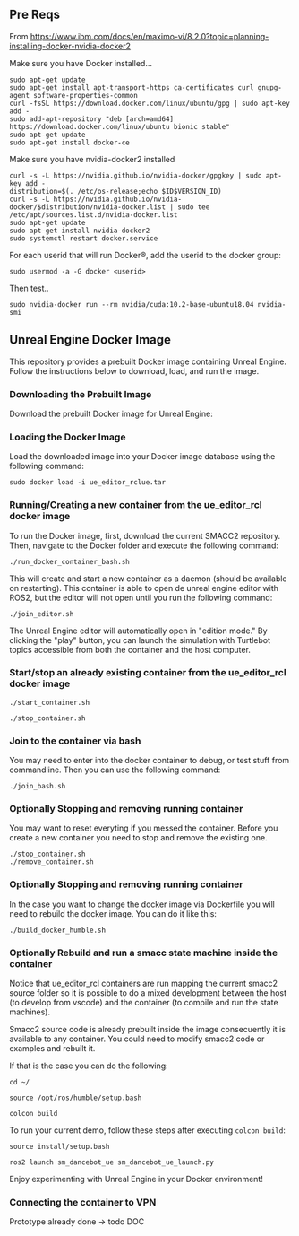 ## Pre Reqs
From https://www.ibm.com/docs/en/maximo-vi/8.2.0?topic=planning-installing-docker-nvidia-docker2

Make sure you have Docker installed...
```
sudo apt-get update
sudo apt-get install apt-transport-https ca-certificates curl gnupg-agent software-properties-common
curl -fsSL https://download.docker.com/linux/ubuntu/gpg | sudo apt-key add -
sudo add-apt-repository "deb [arch=amd64] https://download.docker.com/linux/ubuntu bionic stable"
sudo apt-get update
sudo apt-get install docker-ce
```
Make sure you have nvidia-docker2 installed

```
curl -s -L https://nvidia.github.io/nvidia-docker/gpgkey | sudo apt-key add -
distribution=$(. /etc/os-release;echo $ID$VERSION_ID)
curl -s -L https://nvidia.github.io/nvidia-docker/$distribution/nvidia-docker.list | sudo tee /etc/apt/sources.list.d/nvidia-docker.list
sudo apt-get update
sudo apt-get install nvidia-docker2
sudo systemctl restart docker.service
```
For each userid that will run Docker®, add the userid to the docker group:
```
sudo usermod -a -G docker <userid>
```
Then test..
```
sudo nvidia-docker run --rm nvidia/cuda:10.2-base-ubuntu18.04 nvidia-smi
```
## Unreal Engine Docker Image

This repository provides a prebuilt Docker image containing Unreal Engine. Follow the instructions below to download, load, and run the image.

### Downloading the Prebuilt Image

Download the prebuilt Docker image for Unreal Engine:


### Loading the Docker Image

Load the downloaded image into your Docker image database using the following command:

```
sudo docker load -i ue_editor_rclue.tar
```

### Running/Creating a new container from the ue_editor_rcl docker image

To run the Docker image, first, download the current SMACC2 repository. Then, navigate to the Docker folder and execute the following command:

```
./run_docker_container_bash.sh
```

This will create and start a new container as a daemon (should be available on restarting). This container is able to open de unreal engine editor with ROS2, but the editor will not open until you run the following command:

```
./join_editor.sh
```

The Unreal Engine editor will automatically open in "edition mode." By clicking the "play" button, you can launch the simulation with Turtlebot topics accessible from both the container and the host computer.



### Start/stop an already existing container from the ue_editor_rcl docker image

```
./start_container.sh
```

```
./stop_container.sh
```
### Join to the container via bash
You may need to enter into the docker container to debug, or test stuff from commandline.
Then you can use the following command:

```
./join_bash.sh
```
### Optionally Stopping and removing running container

You may want to reset everyting if you messed the container. Before you create a new container you need
to stop and remove the existing one.

```
./stop_container.sh
./remove_container.sh
```

### Optionally Stopping and removing running container

In the case you want to change the docker image via Dockerfile you will need to rebuild the docker image.
You can do it like this:

```
./build_docker_humble.sh
```

### Optionally Rebuild and run a smacc state machine inside the container

Notice that ue_editor_rcl containers are run mapping the current smacc2 source folder so it is possible to do a mixed development between the host (to develop from vscode) and the container (to compile and run the state machines).

Smacc2 source code is already prebuilt inside the image consecuently it is available to any container.
You could need to modify smacc2 code or examples and rebuilt it. 

If that is the case you can do the following:

```
cd ~/
```
```
source /opt/ros/humble/setup.bash
```
```
colcon build
```
To run your current demo, follow these steps after executing `colcon build`:

```
source install/setup.bash
```
```
ros2 launch sm_dancebot_ue sm_dancebot_ue_launch.py
```

Enjoy experimenting with Unreal Engine in your Docker environment!

### Connecting the container to VPN
Prototype already done -> todo DOC
